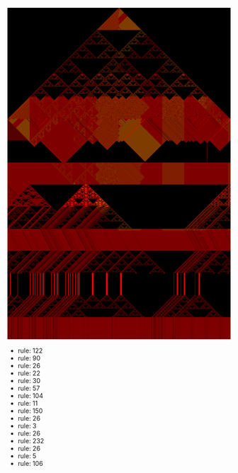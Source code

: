 ![photo](./output.png) 
 * rule: 122
* rule: 90
* rule: 26
* rule: 22
* rule: 30
* rule: 57
* rule: 104
* rule: 11
* rule: 150
* rule: 26
* rule: 3
* rule: 26
* rule: 232
* rule: 26
* rule: 5
* rule: 106
